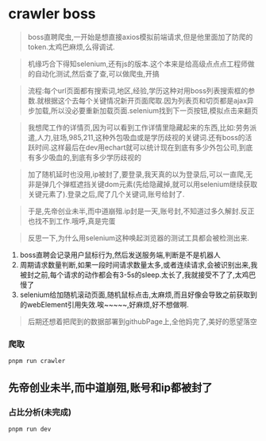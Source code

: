 # crawler boss

> boss直聘爬虫,一开始是想直接axios模拟前端请求,但是他里面加了防爬的token.太鸡巴麻烦,么得调试.

> 机缘巧合下得知selenium,还有js的版本.这个本来是给高级点点点工程师做的自动化测试,然后查了查,可以做爬虫,开搞

> 流程:每个url页面都有搜索词,地区,经验,学历这种对用boss列表搜索框的参数.就根据这个去每个关键情况新开页面爬取.因为列表页和切页都是ajax异步加载,所以没必要重新加载页面.selenium找到下一页按钮,模拟点击来翻页

> 我想爬工作的详情页,因为可以看到工作详情里隐藏起来的东西,比如:劳务派遣,人力,驻场,985,211,这种外包吸血或是学历歧视的关键词.还有boss的活跃时间.这样最后在dev用echart就可以统计现在到底有多少外包公司,到底有多少吸血的,到底有多少学历歧视的

> 加了随机延时也没用,ip被封了,要登录,我天真的以为登录后,可以一直爬,无非是弹几个弹框遮挡关键dom元素(先给隐藏掉,就可以用selenium继续获取关键元素了).登录之后,爬了几个关键词,账号给封了.

> 于是,先帝创业未半,而中道崩殂.ip封是一天,账号封,不知道过多久解封.反正也找不到工作.哦呼,真是完蛋

> 反思一下,为什么用selenium这种唤起浏览器的测试工具都会被检测出来.
1. boss直聘会记录用户鼠标行为,然后发送服务端,判断是不是机器人
2. 周期请求数量判断,如果一段时间请求数量太多,或者连续请求,会被识别出来,我被封之前,每个请求的动作都会有3-5s的sleep.太长了,我就接受不了了,太鸡巴慢了
3. selenium给加随机滚动页面,随机鼠标点击,太麻烦,而且好像会导致之前获取到的webElement引用失效.唉~~~~~,好麻烦,好不想做啊.

> 后期还想着把爬到的数据部署到githubPage上,全他妈完了,美好的愿望落空

### 爬取
```
pnpm run crawler
```

## 先帝创业未半,而中道崩殂,账号和ip都被封了
### 占比分析(未完成)
```
pnpm run dev
```